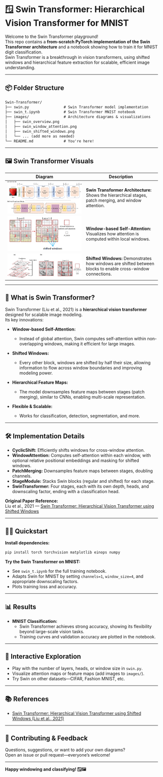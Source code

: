 # 🪟 Swin Transformer: Hierarchical Vision Transformer for MNIST

Welcome to the Swin Transformer playground!  
This repo contains a **from-scratch PyTorch implementation of the Swin Transformer architecture** and a notebook showing how to train it for MNIST digit classification.  
Swin Transformer is a breakthrough in vision transformers, using shifted windows and hierarchical feature extraction for scalable, efficient image understanding.

---

## 📦 Folder Structure

```
Swin-Transformer/
├── swin.py                # Swin Transformer model implementation
├── swin_t.ipynb           # Swin Transformer MNIST notebook
├── images/                # Architecture diagrams & visualizations
│   ├── swin_overview.png
│   ├── swin_window_attention.png
│   ├── swin_shifted_windows.png
│   └── ... (add more as needed)
└── README.md              # You're here!
```

---

## 🖼️ Swin Transformer Visuals

| Diagram                                               | Description                                                                                                  |
| ----------------------------------------------------- | ------------------------------------------------------------------------------------------------------------ |
| ![Swin Overview](images/swin_overview.png)            | **Swin Transformer Architecture:** Shows the hierarchical stages, patch merging, and window attention.       |
| ![Window Attention](images/swin_window_attention.png) | **Window-based Self-Attention:** Visualizes how attention is computed within local windows.                  |
| ![Shifted Windows](images/swin_shifted_windows.png)   | **Shifted Windows:** Demonstrates how windows are shifted between blocks to enable cross-window connections. |

---

## 🤔 What is Swin Transformer?

Swin Transformer (Liu et al., 2021) is a **hierarchical vision transformer** designed for scalable image modeling.  
Its key innovations:

- **Window-based Self-Attention:**

  - Instead of global attention, Swin computes self-attention within non-overlapping windows, making it efficient for large images.

- **Shifted Windows:**

  - Every other block, windows are shifted by half their size, allowing information to flow across window boundaries and improving modeling power.

- **Hierarchical Feature Maps:**

  - The model downsamples feature maps between stages (patch merging), similar to CNNs, enabling multi-scale representation.

- **Flexible & Scalable:**
  - Works for classification, detection, segmentation, and more.

---

## 🛠️ Implementation Details

- **CyclicShift:** Efficiently shifts windows for cross-window attention.
- **WindowAttention:** Computes self-attention within each window, with optional relative positional embeddings and masking for shifted windows.
- **PatchMerging:** Downsamples feature maps between stages, doubling channels.
- **StageModule:** Stacks Swin blocks (regular and shifted) for each stage.
- **SwinTransformer:** Four stages, each with its own depth, heads, and downscaling factor, ending with a classification head.

**Original Paper Reference:**  
Liu et al., 2021 — [Swin Transformer: Hierarchical Vision Transformer using Shifted Windows](https://arxiv.org/abs/2103.14030)

---

## 🏃‍♂️ Quickstart

**Install dependencies:**

```bash
pip install torch torchvision matplotlib einops numpy
```

**Try the Swin Transformer on MNIST:**

- See `swin_t.ipynb` for the full training notebook.
- Adapts Swin for MNIST by setting `channels=1`, `window_size=4`, and appropriate downscaling factors.
- Plots training loss and accuracy.

---

## 📊 Results

- **MNIST Classification:**
  - Swin Transformer achieves strong accuracy, showing its flexibility beyond large-scale vision tasks.
  - Training curves and validation accuracy are plotted in the notebook.

---

## 💬 Interactive Exploration

- Play with the number of layers, heads, or window size in `swin.py`.
- Visualize attention maps or feature maps (add images to `images/`).
- Try Swin on other datasets—CIFAR, Fashion MNIST, etc.

---

## 📚 References

- [Swin Transformer: Hierarchical Vision Transformer using Shifted Windows (Liu et al., 2021)](https://arxiv.org/abs/2103.14030)

---

## 🙌 Contributing & Feedback

Questions, suggestions, or want to add your own diagrams?  
Open an issue or pull request—everyone’s welcome!

---

**Happy windowing and classifying! 🪟🖼️**
